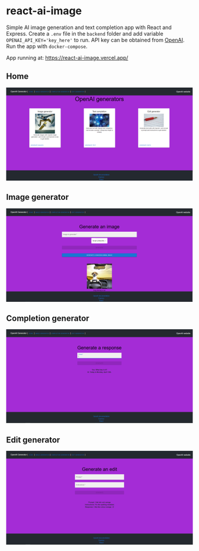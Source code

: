 # react-ai-image

Simple AI image generation and text completion app with React and Express. Create a ```.env``` file in the ```backend``` folder and add variable ```OPENAI_API_KEY='key_here'``` to run. API key can be obtained from [OpenAI](beta.openai.com). Run the app with ```docker-compose```. 

App running at: https://react-ai-image.vercel.app/ 

## Home
![Home](/images/home.PNG)

## Image generator
![Image generator](/images/image.PNG)

## Completion generator
![Completion generator](/images/completion.PNG)

## Edit generator
![Edit generator](/images/edit.PNG)
